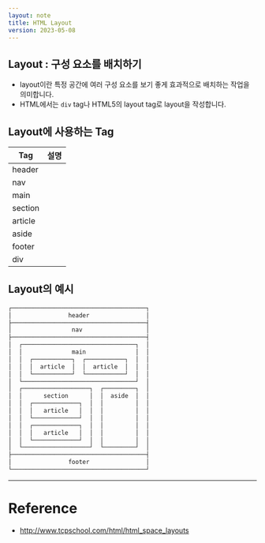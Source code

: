 ```yaml
---
layout: note
title: HTML Layout
version: 2023-05-08
---
```




## Layout : 구성 요소를 배치하기

- layout이란 특정 공간에 여러 구성 요소를 보기 좋게 효과적으로 배치하는 작업을 의미합니다.
- HTML에서는 `div` tag나 HTML5의 layout tag로 layout을 작성합니다.



## Layout에 사용하는 Tag

| Tag | 설명 |
| - | - |
| header |  |
| nav |  |
| main |  |
| section |  |
| article |  |
| aside |  |
| footer |  |
| div |  |




## Layout의 예시

```txt
┌──────────────────────────────────────┐
│                header                │
├──────────────────────────────────────┤
│                 nav                  │
├──────────────────────────────────────┤
│  ┌────────────────────────────────┐  │
│  │              main              │  │
│  │  ┌───────────┐  ┌───────────┐  │  │
│  │  │  article  │  │  article  │  │  │
│  │  └───────────┘  └───────────┘  │  │
│  └────────────────────────────────┘  │
│  ┌───────────────────┐  ┌─────────┐  │
│  │      section      │  │  aside  │  │
│  │  ┌─────────────┐  │  │         │  │
│  │  │   article   │  │  │         │  │
│  │  └─────────────┘  │  │         │  │
│  │  ┌─────────────┐  │  │         │  │
│  │  │   article   │  │  │         │  │
│  │  └─────────────┘  │  │         │  │
│  └───────────────────┘  └─────────┘  │
├──────────────────────────────────────┤
│                footer                │
└──────────────────────────────────────┘
```




---

# Reference

- <http://www.tcpschool.com/html/html_space_layouts>
